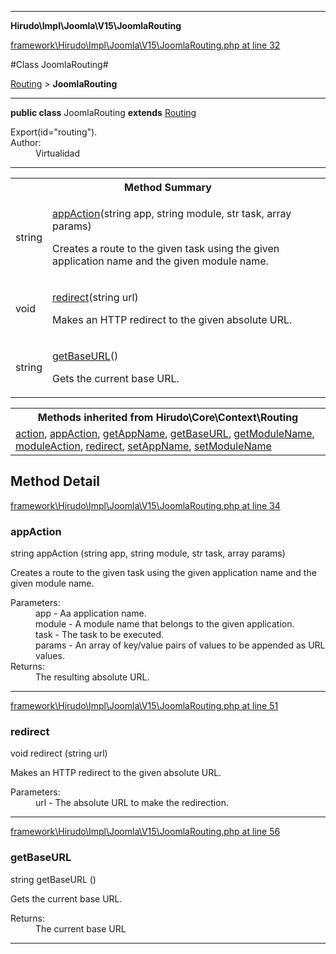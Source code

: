 

- - -

**Hirudo\Impl\Joomla\V15\JoomlaRouting**


<a href="https://github.com/JeyDotC/Hirudo/blob/master/framework/Hirudo/Impl/Joomla/V15/JoomlaRouting.php#L32" target='_blank'>framework\Hirudo\Impl\Joomla\V15\JoomlaRouting.php at line 32</a>

#Class JoomlaRouting#

<a href="https://github.com/JeyDotC/Hirudo-docs/blob/master/Hirudo/Core/Context/Routing.md">Routing</a>
 &gt; **JoomlaRouting**




- - -

<p><strong>public  class</strong> <span>JoomlaRouting</span>
<strong>extends</strong> <a href="https://github.com/JeyDotC/Hirudo-docs/blob/master/Hirudo/Core/Context/Routing.md">Routing</a>

</p>

<div class="comment" id="overview_description"><p></p></div>

<dl>
<dt>Export(id="routing").</dt>
<dt>Author:</dt>
<dd>Virtualidad</dd>
</dl>


<hr />

<table id="summary_method">
<tr><th colspan="2">Method Summary</th></tr>
<tr>
<td><span class='k'></span> <span class='nx'>string</span></td>
<td class="description"><p class="name"><a href="#appaction">appAction</a>(string app, string module, str task, array params)</p><p class="description">Creates a route to the given task using the given application name
and the given module name.</p></td>
</tr>
<tr>
<td><span class='k'></span> <span class='nx'>void</span></td>
<td class="description"><p class="name"><a href="#redirect">redirect</a>(string url)</p><p class="description">Makes an HTTP redirect to the given absolute URL.</p></td>
</tr>
<tr>
<td><span class='k'></span> <span class='nx'>string</span></td>
<td class="description"><p class="name"><a href="#getbaseurl">getBaseURL</a>()</p><p class="description">Gets the current base URL.</p></td>
</tr>
</table>

<table class="inherit">
<tr><th colspan="2">Methods inherited from Hirudo\Core\Context\Routing</th></tr>
<tr><td><a href="https://github.com/JeyDotC/Hirudo-docs/blob/master/Hirudo/Core/Context/Routing.md#action">action</a>, <a href="https://github.com/JeyDotC/Hirudo-docs/blob/master/Hirudo/Core/Context/Routing.md#appaction">appAction</a>, <a href="https://github.com/JeyDotC/Hirudo-docs/blob/master/Hirudo/Core/Context/Routing.md#getappname">getAppName</a>, <a href="https://github.com/JeyDotC/Hirudo-docs/blob/master/Hirudo/Core/Context/Routing.md#getbaseurl">getBaseURL</a>, <a href="https://github.com/JeyDotC/Hirudo-docs/blob/master/Hirudo/Core/Context/Routing.md#getmodulename">getModuleName</a>, <a href="https://github.com/JeyDotC/Hirudo-docs/blob/master/Hirudo/Core/Context/Routing.md#moduleaction">moduleAction</a>, <a href="https://github.com/JeyDotC/Hirudo-docs/blob/master/Hirudo/Core/Context/Routing.md#redirect">redirect</a>, <a href="https://github.com/JeyDotC/Hirudo-docs/blob/master/Hirudo/Core/Context/Routing.md#setappname">setAppName</a>, <a href="https://github.com/JeyDotC/Hirudo-docs/blob/master/Hirudo/Core/Context/Routing.md#setmodulename">setModuleName</a></td></tr></table>

<h2 id="detail_method">Method Detail</h2>

<a href="https://github.com/JeyDotC/Hirudo/blob/master/framework/Hirudo/Impl/Joomla/V15/JoomlaRouting.php#L34" target='_blank'>framework\Hirudo\Impl\Joomla\V15\JoomlaRouting.php at line 34</a>

<h3 id="appAction()">appAction</h3>
<span class='k'></span> <span class='nx'>string</span> <span class='nf'>appAction</span> (string app, string module, str task, array params)

<div class="details">
<p>Creates a route to the given task using the given application name
and the given module name.</p><dl>
<dt>Parameters:</dt>
<dd>app - Aa application name.</dd>
<dd>module - A module name that belongs to the given application.</dd>
<dd>task - The task to be executed.</dd>
<dd>params - An array of key/value pairs of values to be appended as URL values.</dd>
<dt>Returns:</dt>
<dd>The resulting absolute URL.</dd>
</dl>

</div>

- - -


<a href="https://github.com/JeyDotC/Hirudo/blob/master/framework/Hirudo/Impl/Joomla/V15/JoomlaRouting.php#L51" target='_blank'>framework\Hirudo\Impl\Joomla\V15\JoomlaRouting.php at line 51</a>

<h3 id="redirect()">redirect</h3>
<span class='k'></span> <span class='nx'>void</span> <span class='nf'>redirect</span> (string url)

<div class="details">
<p>Makes an HTTP redirect to the given absolute URL.</p><dl>
<dt>Parameters:</dt>
<dd>url - The absolute URL to make the redirection.</dd>
</dl>

</div>

- - -


<a href="https://github.com/JeyDotC/Hirudo/blob/master/framework/Hirudo/Impl/Joomla/V15/JoomlaRouting.php#L56" target='_blank'>framework\Hirudo\Impl\Joomla\V15\JoomlaRouting.php at line 56</a>

<h3 id="getBaseURL()">getBaseURL</h3>
<span class='k'></span> <span class='nx'>string</span> <span class='nf'>getBaseURL</span> ()

<div class="details">
<p>Gets the current base URL.</p><dl>
<dt>Returns:</dt>
<dd>The current base URL</dd>
</dl>

</div>

- - -

